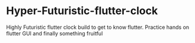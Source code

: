 # Hyper-Futuristic-flutter-clock
Highly Futuristic flutter clock build to get to know flutter. Practice hands on flutter GUI and finally something fruitful
